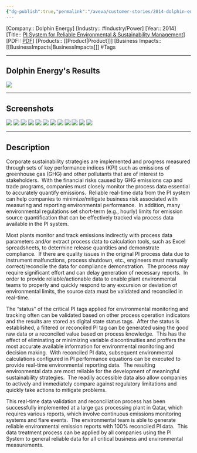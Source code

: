 ```yaml
---
{"dg-publish":true,"permalink":"/aveva/customer-stories/2014-dolphin-energy-pi-system-for-reliable-environmental-and-sustainability-management/"}
---
```


[Company:: Dolphin Energy]
[Industry:: #Industry/Power]
[Year:: 2014]
[Title:: [PI System for Reliable Environmental & Sustainability Management](https://resources.osisoft.com/presentations/pi-system-for-reliable-environmental-and-sustainability-management/)]
[PDF:: [PDF](https://cdn.osisoft.com/corp/en/media/presentations/2014/UsersConference2014/PDF/UC2014_DolphinEnergy_Al-Ejji_PISystemforReliableEnvironmentalandSustainabilityManagementatDolphinEnergy.pdf)]
[Products:: [[Product\|Product]]]
[Business Impacts:: [[BusinessImpacts\|BusinessImpacts]]]
#Tags 

---
## Dolphin Energy's Results
![](https://i.imgur.com/JXJh37e.png)

---
## Screenshots
![](https://i.imgur.com/gHodnqa.png)
![](https://i.imgur.com/6vhKTrY.png)
![](https://i.imgur.com/53L8DP5.png)
![](https://i.imgur.com/IKkvleQ.png)
![](https://i.imgur.com/nDswF1E.png)
![](https://i.imgur.com/bqtxnLX.png)
![](https://i.imgur.com/sFJmr1P.png)
![](https://i.imgur.com/MtNXn0X.png)
![](https://i.imgur.com/OPtLxP7.png)
![](https://i.imgur.com/Po8Wnou.png)
![](https://i.imgur.com/yddWRk3.png)
![](https://i.imgur.com/AOMAUJq.png)

---
## Description
Corporate sustainability strategies are implemented and progress measured through sets of key performance indices (KPI) such as emissions of greenhouse gas (GHG) and other pollutants that are of interest to stakeholders.  With the financial risks caused by GHG emissions cap and trade programs, companies must closely monitor the process data essential to accurately quantify emissions.  Reliable real-time data from the PI system can help companies to minimize/mitigate business risk associated with measuring and reporting environmental performance.  In addition, many environmental regulations set short-term (e.g., hourly) limits for emission source quantification that can be effectively tracked via process data available in the PI system.

Most plants monitor and track emissions indirectly with process data parameters and/or extract process data to calculation tools, such as Excel spreadsheets, to determine release quantities and demonstrate compliance.  If there are quality issues in the original PI process data due to instrument malfunctions, process shutdown, etc., engineers must manually correct/reconcile the data for compliance demonstration.  The process may require significant effort and can delay generation of necessary reports.  In order to provide reliable/actionable data to enable plant environmental teams to properly and quickly respond to any excursion or deviation of environmental limits, the source data must be validated and reconciled in real-time.

The “status” of the critical PI tags applied for environmental monitoring and tracking often can be validated based on other process operation indicators and the results are stored as digital state status tags.  After the status is established, a filtered or reconciled PI tag can be generated using the good raw data or a reconciled value based on process knowledge.  This has the effect of eliminating or minimizing variable discontinuities and proffers the most accurate available information for environmental monitoring and decision making.  With reconciled PI data, subsequent environmental calculations configured in PI performance equations can be executed to provide real-time environmental reporting data.  The resulting environmental data are most reliable for the development of meaningful sustainability strategies.  The readily accessible data also allow companies to actively and immediately compare against regulatory limitations and quickly take actions to mitigate problems.

This real-time data validation and reconciliation process has been successfully implemented at a large gas processing plant in Qatar, which requires various reports, which involve continuous emissions monitoring systems and flare events.  The environmental team is able to generate reliable environmental emission reports with 100% reconciled PI data.  This data treatment process can be applied by all companies using the PI System to general reliable data for all critical business and environmental measurements.
